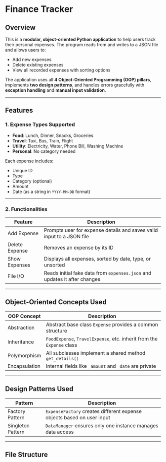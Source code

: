 # Finance Tracker

## Overview
This is a **modular, object-oriented Python application** to help users track their personal expenses. The program reads from and writes to a JSON file and allows users to:

- Add new expenses  
- Delete existing expenses  
- View all recorded expenses with sorting options  

The application uses all **4 Object-Oriented Programming (OOP) pillars**, implements **two design patterns**, and handles errors gracefully with **exception handling** and **manual input validation**.

---

## Features

### 1. Expense Types Supported
- **Food**: Lunch, Dinner, Snacks, Groceries  
- **Travel**: Taxi, Bus, Train, Flight  
- **Utility**: Electricity, Water, Phone Bill, Washing Machine  
- **Personal**: No category needed

Each expense includes:
- Unique ID
- Type
- Category (optional)
- Amount
- Date (as a string in `YYYY-MM-DD` format)

---

### 2. Functionalities

| Feature          | Description                                                                |
|------------------|----------------------------------------------------------------------------|
| Add Expense      | Prompts user for expense details and saves valid input to a JSON file     |
| Delete Expense   | Removes an expense by its ID                                               |
| Show Expenses    | Displays all expenses, sorted by date, type, or unsorted                  |
| File I/O         | Reads initial fake data from `expenses.json` and updates it after changes |

---

## Object-Oriented Concepts Used

| OOP Concept    | Description                                                                    |
|----------------|--------------------------------------------------------------------------------|
| Abstraction     | Abstract base class `Expense` provides a common structure                     |
| Inheritance     | `FoodExpense`, `TravelExpense`, etc. inherit from the `Expense` class         |
| Polymorphism    | All subclasses implement a shared method `get_details()`                      |
| Encapsulation   | Internal fields like `_amount` and `_date` are private                        |

---

## Design Patterns Used

| Pattern            | Description                                                            |
|--------------------|------------------------------------------------------------------------|
| Factory Pattern    | `ExpenseFactory` creates different expense objects based on user input |
| Singleton Pattern  | `DataManager` ensures only one instance manages data access            |

---

## File Structure

